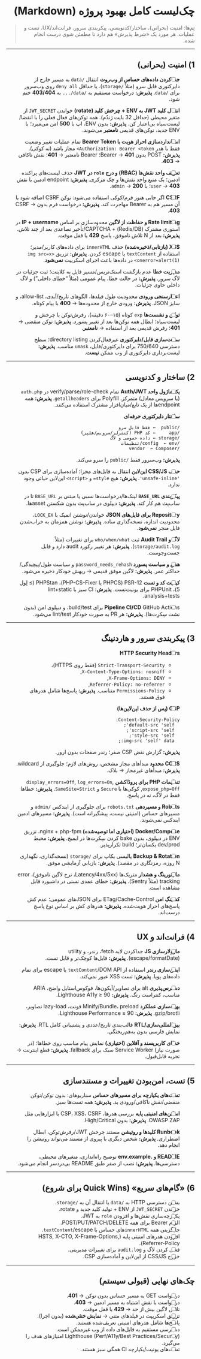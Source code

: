 <div dir="rtl">

# چک‌لیست کامل بهبود پروژه (Markdown)

> تِم‌ها: امنیت (بحرانی)، ساختار/کدنویسی، پیکربندی سرور، فرانت‌اند/UX، تست و عملیات.
> هر مورد یک «شرط پذیرش» هم دارد تا مطمئن شوی درست انجام شده.

---

## 1) امنیت (بحرانی)

- [ ] **جدا کردن داده‌های حساس از وب‌روت**
      انتقال `/data` به مسیر خارج از دایرکتوری قابل سرو (مثلاً `/storage`). یا حداقل `deny all` روی وب‌سرور برای `/data`.
      **پذیرش:** درخواست مستقیم به `/data/...` به **403/404** ختم شود.

- [ ] **انتقال کلید JWT به ENV + چرخش کلید (rotate)**
      خواندن `JWT_SECRET` از متغیر محیطی (حداقل 32 بایت رَندُم). همه توکن‌های فعال فعلی را با انقضا/لیست‌سیاه بی‌اعتبار کن.
      **پذیرش:** بدون ENV، اپ با **500** امن می‌میرد؛ با ENV جدید، توکن‌های قدیمی **نامعتبر** می‌شوند.

- [ ] **استانداردسازی احراز هویت با Bearer Token**
      تمام عملیات تغییر وضعیت فقط با هدر `Authorization: Bearer <token>` مجاز باشد (نه کوکی).
      **پذیرش:** POST بدون Bearer → **401**؛ Bearer نامعتبر → **401**؛ نقش ناکافی → **403**.

- [ ] **تعریف واحد نقش‌ها (RBAC) و درج `role` در JWT**
      حذف لیست‌های پراکنده ادمین؛ یک منبع واحد نقش‌ها و چک مرکزی.
      **پذیرش:** endpoint ادمین با نقش `user` → **403**؛ با `admin` → **200**.

- [ ] **CSRF**
      اگر جایی هنوز فرم/کوکی استفاده می‌شود: توکن CSRF اضافه شود یا آن مسیر هم به Bearer مهاجرت کند.
      **پذیرش:** درخواست فرم بدون CSRF → **403**.

- [ ] **Rate limiting و حفاظت از لاگین**
      محدودسازی بر اساس **IP + username** در استوری مشترک (Redis/DB) + CAPTCHА/تأخیر تصاعدی بعد از چند تلاش.
      **پذیرش:** بعد از N تلاش ناموفق، پاسخ **429** یا قفل موقت.

- [ ] **XSS (بازتابی/ذخیره‌شده)**
      حذف `innerHTML` برای داده‌های کاربر/مدیر؛ استفاده از `textContent` یا escape کردن.
      **پذیرش:** تزریق `<img src=x onerror=alert(1)>` در داده‌ها باعث اجرای اسکریپت **نمی‌شود**.

- [ ] **مدیریت خطا**
      عدم بازگشت استک‌تریس/مسیر فایل به کلاینت؛ ثبت جزئیات در لاگ سرور.
      **پذیرش:** در حالت خطا، پیام عمومی (مثلاً “خطای داخلی”) و لاگ داخلی حاوی جزئیات.

- [ ] **اعتبارسنجی ورودی**
      محدودیت طول فیلدها، الگوهای تاریخ/آیدی، allow-list، و سایز JSON.
      **پذیرش:** ورودی خارج از محدوده‌ها → **400** با پیام کوتاه.

- [ ] **توکن و نشست‌ها**
      `exp` کوتاه (۱۵–۶۰ دقیقه)، رفرش‌توکن با چرخش و لیست‌سیاه؛ ابطال همه توکن‌ها بعد از تغییر پسورد.
      **پذیرش:** توکن منقضی → **401**؛ رفرش قدیمی بعد از استفاده → **نامعتبر**.

- [ ] **سخت‌سازی فایل/دایرکتوری**
      غیرفعال‌کردن directory listing؛ سطح دسترسی 750/640 برای دایرکتوری/فایل، `umask` مناسب.
      **پذیرش:** لیست‌برداری دایرکتوری از وب ممکن **نیست**.

---

## 2) ساختار و کدنویسی

- [ ] **یک ماژول واحد Auth/JWT**
      تمام verify/parse/role-check در `auth.php` (یا سرویس معادل) متمرکز. Polyfill برای `getallheaders`.
      **پذیرش:** همه endpointها از یک تابع/میان‌افزار مشترک استفاده می‌کنند.

- [ ] **ساختار دایرکتوری حرفه‌ای**

  ```
  /public  ← فقط قابل سرو
  /app     ← کد PHP (کنترلر/سرویس/هلپر)
  /storage ← داده خصوصی و لاگ
  /config  ← env/تنظیمات
  /vendor  ← Composer
  ```

  **پذیرش:** وب‌سرور فقط `/public` را سرو می‌کند.

- [ ] **حذف CSS/JS این‌لاین**
      انتقال به فایل‌های مجزا؛ آماده‌سازی برای CSP بدون `'unsafe-inline'`.
      **پذیرش:** هیچ `style=` و `<script>` این‌لاین حیاتی وجود ندارد.

- [ ] **پیکربندی `BASE_URL`**
      لینک‌ها/درخواست‌ها نسبی یا مبتنی بر `BASE_URL` تا در ساب‌پث هم کار کند.
      **پذیرش:** دیپلوی در ساب‌پث بدون شکستن assetها.

- [ ] **Repository برای فایل‌های JSON**
      خواندن/نوشتن اتمیک با `LOCK_EX`، محدودیت اندازه، نسخه‌گذاری ساده.
      **پذیرش:** نوشتن همزمان به خراب‌شدن فایل منجر **نمی‌شود**.

- [ ] **لاگ و Audit Trail**
      ثبت `who/when/what` برای تغییرات (مثلاً `storage/audit.log`).
      **پذیرش:** هر تغییر رکورد audit دارد و قابل جست‌وجوست.

- [ ] **هش و سیاست پسورد**
      `password_needs_rehash` و سیاست طول/پیچیدگی/حداکثر عمر.
      **پذیرش:** لاگین موفق قدیمی → ریهش خودکار ذخیره می‌شود.

- [ ] **کیفیت کد و تست**
      PSR-12 (PHPCS یا PHP-CS-Fixer)، PHPStan (≥ لِول 5)، PHPUnit برای یونیت‌تست.
      **پذیرش:** CI سبز با lint+static analysis+tests.

- [ ] **Pipeline CI/CD**
      GitHub Actions برای build/test، و دیپلوی امن (بدون نشت سِکرِت‌ها).
      **پذیرش:** هر PR به صورت خودکار lint/test می‌شود.

---

## 3) پیکربندی سرور و هاردنینگ

- [ ] **HTTP Security Headers**

  - `Strict-Transport-Security` (فقط روی HTTPS)،
  - `X-Content-Type-Options: nosniff`,
  - `X-Frame-Options: DENY`,
  - `Referrer-Policy: no-referrer`,
  - `Permissions-Policy` متناسب.
    **پذیرش:** پاسخ‌ها شامل هدرهای فوق هستند.

- [ ] **CSP (پس از حذف این‌لاین‌ها)**

  ```
  Content-Security-Policy:
    default-src 'self';
    script-src 'self';
    style-src 'self';
    img-src 'self' data:;
  ```

  **پذیرش:** گزارش نقض CSP صفر؛ رندر صفحات بدون ارور.

- [ ] **CORS محدود**
      مبدأهای مجاز مشخص، روش‌های لازم؛ جلوگیری از wildcard.
      **پذیرش:** مبدأهای غیرمجاز → بلاک.

- [ ] **تنظیمات PHP برای پروڈاکشن**
      `display_errors=Off`, `log_errors=On`, `expose_php=Off`, کوکی‌ها با `Secure` و `SameSite=Strict`.
      **پذیرش:** خطاها فقط در لاگ، نه در پاسخ.

- [ ] **Robots و مسیردهی**
      `robots.txt` برای جلوگیری از ایندکس `/admin` و مسیرهای حساس (امنیتی نیست، پیشگیرانه است).
      **پذیرش:** مسیرهای ادمین ایندکس نمی‌شوند.

- [ ] **Docker/Compose (اختیاری اما توصیه‌شده)**
      nginx + php-fpm، تزریق ENV در دیپلوی، بدون bake کردن سِکرِت‌ها در ایمیج.
      **پذیرش:** محیط dev/prod یکسان‌تر؛ build تکرارپذیر.

- [ ] **Backup & Rotation**
      پالیسی بکاپ برای `/storage` (نسخه‌گذاری، نگهداری N روزه، رمزنگاری در مقصد).
      **پذیرش:** بازیابی آزمایشی موفق.

- [ ] **مانیتورینگ و هشدار**
      متریک‌ها (Latency/4xx/5xx، نرخ لاگین ناموفق)، error tracking (مثلاً Sentry).
      **پذیرش:** خطای عمدی تستی در داشبورد قابل مشاهده است.

- [ ] **کشینگِ امن**
      ETag/Cache-Control برای JSONهای عمومی؛ عدم کش پاسخ‌های احراز هویت‌شده.
      **پذیرش:** هدرهای کش بر اساس نوع پاسخ درست‌اند.

---

## 4) فرانت‌اند و UX

- [ ] **ماژولارسازی JS**
      جداکردن لایه fetch، رندر، و utility (escape/formatDate).
      **پذیرش:** فایل‌ها کوچک‌تر و قابل تست.

- [ ] **ایمن‌سازی رندر**
      استفاده از `textContent`/DOM API یا escape برای تمام داده‌های پویا.
      **پذیرش:** تست XSS عبور نمی‌کند.

- [ ] **دسترس‌پذیری**
      alt برای تصاویر/آیکون‌ها، فوکوس‌استایل واضح، ARIA مناسب، کنتراست رنگ.
      **پذیرش:** Lighthouse A11y ≥ 90.

- [ ] **بهینه‌سازی عملکرد**
      Minify/Bundle، preload فونت، lazy-load تصاویر، gzip/brotli.
      **پذیرش:** Lighthouse Performance ≥ 90.

- [ ] **بین‌المللی‌سازی/RTL**
      قالب‌بندی تاریخ/عددی و پشتیبانی کامل RTL.
      **پذیرش:** نمایش فارسی بدون به‌هم‌ریختگی.

- [ ] **خطای کاربرپسند و آفلاین (اختیاری)**
      نمایش پیام مناسب روی خطاها؛ (در صورت نیاز) Service Worker سبک برای fallback.
      **پذیرش:** قطع اینترنت → تجربه قابل‌قبول.

---

## 5) تست، امن‌بودن تغییرات و مستندسازی

- [ ] **تست‌های یکپارچه برای مسیرهای حساس**
      سناریوهای: بدون توکن/توکن منقضی/نقش ناکافی/ورودی بد.
      **پذیرش:** همه تست‌ها سبز.

- [ ] **اسکن‌های امنیتی پایه**
      بررسی هدرها، CSP، XSS، CSRF با ابزارهایی مثل OWASP ZAP.
      **پذیرش:** بدون High/Critical.

- [ ] **Runbook کلیدها و روتیشن**
      مستند چرخش JWT/رفرش‌توکن، ابطال اضطراری.
      **پذیرش:** شخص دیگری با پیروی از مستند می‌تواند روتیشن را انجام دهد.

- [ ] **README و .env.example**
      توضیح راه‌اندازی، متغیرهای محیطی، دسترسی‌ها.
      **پذیرش:** نصب از صفر طبق README بی‌دردسر انجام می‌شود.

---

## 6) «گام‌های سریع» (Quick Wins برای شروع)

- [ ] بستن دسترسی HTTP به `/data` یا انتقال آن به `/storage`.
- [ ] خواندن `JWT_SECRET` از ENV + تولید کلید جدید و rotate.
- [ ] یکپارچه‌سازی نقش‌ها و افزودن `role` به JWT.
- [ ] الزام Bearer برای همه POST/PUT/PATCH/DELETE.
- [ ] جایگزینی همه `innerHTML`‌های حساس با `textContent`/escape.
- [ ] افزودن هدرهای امنیتی پایه (HSTS, X-CTO, X-Frame-Options, Referrer-Policy).
- [ ] فعال کردن لاگ و `audit.log` برای تغییرات مدیریتی.
- [ ] خروج CSS/JS از این‌لاین و آماده‌سازی CSP.

---

## چک‌های نهایی (قبولی سیستم)

- [ ] درخواست GET به مسیر حساس بدون توکن → **401**.
- [ ] درخواست با نقش اشتباه به مسیر ادمین → **403**.
- [ ] تلاش لاگین بیش از حد → **429** یا قفل موقت.
- [ ] تزریق اسکریپت در فیلدهای متنی → **نمایش خنثی‌شده** (بدون اجرا).
- [ ] پاسخ‌ها شامل هدرهای امنیتی تعریف‌شده هستند.
- [ ] دسترسی مستقیم به فایل‌های داده از وب غیرممکن است.
- [ ] Lighthouse (Perf/A11y/Best Practices/Security) امتیازهای هدف را می‌گیرد.
- [ ] تست‌های یونیت/یکپارچه CI همگی سبز هستند.
